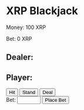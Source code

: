 <html>
<head>
  <title>XRP Blackjack</title>
  <link rel="stylesheet" href="style.css">
</head>
<body>
  <h1>XRP Blackjack</h1>
  <p id="money-display">Money: 100 XRP</p>
  <p id="bet-display">Bet: 0 XRP</p>
  <div id="dealer-section">
    <h2>Dealer:</h2>
    <div id="dealer-hand"></div>
    <p id="dealer-score"></p>
  </div>
  <div id="player-section">
    <h2>Player:</h2>
    <div id="player-hand"></div>
    <p id="player-score"></p>
    <div id="player-buttons">
      <button id="hit-button">Hit</button>
      <button id="stand-button">Stand</button>
      <button id="deal-button">Deal</button>
    </div>
    <form id="bet-form">
      <label for="bet-input">Bet:</label>
      <input type="number" id="bet-input" name="bet" min="10" max="100" step="10">
      <button type="submit" id="bet-button">Place Bet</button>
    </form>
  </div>
 <script>
// define constants
const CARD_VALUES = {
  'ACE': 11,
  '2': 2,
  '3': 3,
  '4': 4,
  '5': 5,
  '6': 6,
  '7': 7,
  '8': 8,
  '9': 9,
  '10': 10,
  'JACK': 10,
  'QUEEN': 10,
  'KING': 10,
};
const CARDS = ['ACE', '2', '3', '4', '5', '6', '7', '8', '9', '10', 'JACK', 'QUEEN', 'KING'];
const STARTING_MONEY = 100;
const MIN_BET = 10;
const MAX_BET = 100;

// define variables
let deck = [];
let dealerHand = [];
let playerHand = [];
let dealerScore = 0;
let playerScore = 0;
let money = STARTING_MONEY;
let bet = 0;

// set up event listeners
document.getElementById('deal-button').addEventListener('click', deal);
document.getElementById('hit-button').addEventListener('click', hit);
document.getElementById('stand-button').addEventListener('click', stand);

// initialize game
shuffleDeck();
updateMoney();
updateBet();

// define functions
function shuffleDeck() {
deck = [];
for (let i = 0; i < 4; i++) {
deck = deck.concat(CARDS);
}
deck = shuffleArray(deck);
}

function shuffleArray(array) {
let currentIndex = array.length;
let temporaryValue;
let randomIndex;

while (0 !== currentIndex) {
randomIndex = Math.floor(Math.random() * currentIndex);
currentIndex -= 1;
temporaryValue = array[currentIndex];
array[currentIndex] = array[randomIndex];
array[randomIndex] = temporaryValue;
}

return array;
}

function updateMoney() {
document.getElementById('money').innerHTML = Money: ${money};
}

function updateBet() {
document.getElementById('bet').innerHTML = Bet: ${bet};
}

function deal() {
// check if bet is within limits and player has enough money
if (bet < MIN_BET || bet > MAX_BET || bet > money) {
alert(Please enter a bet between ${MIN_BET} and ${MAX_BET} and within your budget of ${money}.);
return;
}

// reset scores and hands
dealerScore = 0;
playerScore = 0;
dealerHand = [];
playerHand = [];

// deal initial cards
dealerHand.push(deck.pop());
dealerScore += CARD_VALUES[dealerHand[0]];
updateDealerCards();

playerHand.push(deck.pop());
playerScore += CARD_VALUES[playerHand[0]];
updatePlayerCards();

dealerHand.push(deck.pop());
dealerScore += CARD_VALUES[dealerHand[1]];
updateDealerCards();

playerHand.push(deck.pop());
playerScore += CARD_VALUES[playerHand[1]];
updatePlayerCards();

// check if player has blackjack
if (playerScore === 21) {
endRound(true, 'Blackjack!');
return;
}

// check if dealer has blackjack
if (dealerScore === 21) {
endRound(false, 'Dealer has blackjack.');
return;
}

// enable/disable buttons
document.getElementById('deal-button').disabled = true;
document.getElementById('hit-button').disabled = false;
document.getElementById('stand-button').disabled = false;
}

function hit() {
// add card to player's hand
playerHand.push(deck.pop());
playerScore += CARD_VALUES[playerHand[playerHand.length - 1]];
updatePlayerCards();

// check if player busts
if (playerScore > 21) {
endRound(false, 'You bust!');
}

// check if player gets blackjack
if (playerScore === 21) {
stand();
}
}

function stand() {
// disable buttons
document.getElementById('hit-button').disabled = true;
document.getElementById('stand-button').disabled = true;

// reveal dealer's second card
updateDealerCards(true);

// dealer draws cards until score is at least 17
while (dealerScore < 17) {
dealerHand.push(deck.pop());
dealerScore += CARD_VALUES[dealerHand[dealerHand.length - 1]];
updateDealerCards();
}

// check if dealer busts
if (dealerScore > 21) {
endRound(true, 'Dealer busts!');
return;
}

// compare scores
if (dealerScore > playerScore) {
endRound(false, 'Dealer wins!');
} else if (dealerScore < playerScore) {
endRound(true, 'You win!');
} else {
endRound(true, 'Push!');
}
}

function endRound(playerWins, message) {
if (playerWins) {
money += bet;
} else {
money -= bet;
}
alert(message);
updateMoney();

// enable deal button and disable hit and stand buttons
document.getElementById('deal-button').disabled = false;
document.getElementById('hit-button').disabled = true;
document.getElementById('stand-button').disabled = true;
}

function updateDealerCards(revealSecondCard) {
let dealerCards = '';
for (let i = 0; i < dealerHand.length; i++) {
if (i === 1 && !revealSecondCard) {
dealerCards += '<div class="card back"></div>';
} else {
dealerCards += <div class="card ${dealerHand[i].toLowerCase()}"></div>;
}
}
document.getElementById('dealer-cards').innerHTML = dealerCards;
}

function updatePlayerCards() {
let playerCards = '';
for (let i = 0; i < playerHand.length; i++) {
playerCards += <div class="card ${playerHand[i].toLowerCase()}"></div>;
}
document.getElementById('player-cards').innerHTML = playerCards;
}
  </script>
</body>
</html>
